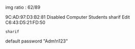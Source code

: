 img ratio : 62/89

9C:AD:97:D3:B2:81 Disabled Computer Students sharif Edit
C6:43:D5:21:FD:50

    sharif

default password "Adm!n123"
